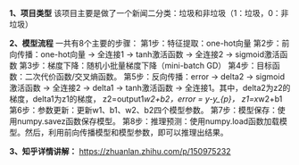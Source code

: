 __1、项目类型__
该项目主要是做了一个新闻二分类：垃圾和非垃圾（1：垃圾，0：非垃圾）

__2、模型流程__
一共有8个主要的步骤：
第1步：特征提取：one-hot向量 
第2步：前向传播：one-hot向量 -> 全连接1 -> tanh激活函数 -> 全连接2 -> sigmoid激活函数 
第3步：梯度下降：随机小批量梯度下降（mini-batch GD） 
第4步：目标函数：二次代价函数/交叉熵函数。 
第5步：反向传播：error -> delta2 -> sigmoid激活函数 -> 全连接2  -> delta1 -> tanh激活函数 -> 全连接1。其中，delta2为z2的梯度，delta1为z1的梯度， z2=output1*w2+b2，error = y-y_{p}， z1=x*w2+b1  
第6步：参数更新：更新w1、b1、w2、b2四个模型参数。 
第7步：模型保存：使用numpy.savez函数保存模型。 
第8步：推理预测：使用numpy.load函数加载模型。然后，利用前向传播模型和模型参数，即可以推理出结果。 

__3、知乎详情讲解：__
https://zhuanlan.zhihu.com/p/150975232
